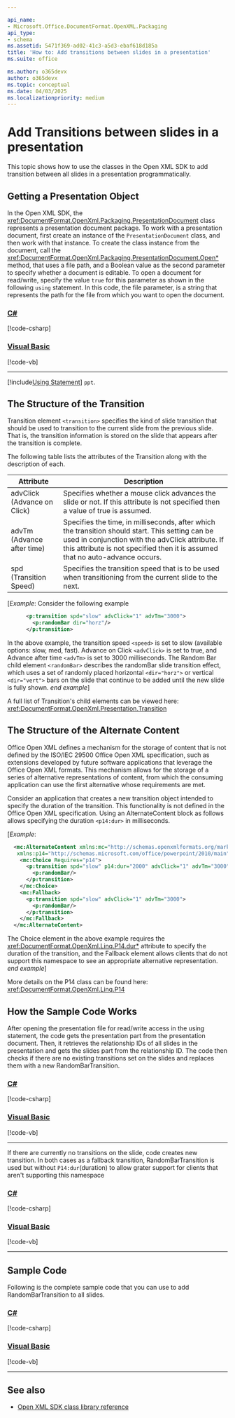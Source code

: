 ```yaml
---

api_name:
- Microsoft.Office.DocumentFormat.OpenXML.Packaging
api_type:
- schema
ms.assetid: 5471f369-ad02-41c3-a5d3-ebaf618d185a
title: 'How to: Add transitions between slides in a presentation'
ms.suite: office

ms.author: o365devx
author: o365devx
ms.topic: conceptual
ms.date: 04/03/2025
ms.localizationpriority: medium
---
```


# Add Transitions between slides in a presentation

This topic shows how to use the classes in the Open XML SDK to
add transition between all slides in a presentation programmatically.

## Getting a Presentation Object 

In the Open XML SDK, the <xref:DocumentFormat.OpenXml.Packaging.PresentationDocument> class represents a
presentation document package. To work with a presentation document,
first create an instance of the `PresentationDocument` class, and then work with
that instance. To create the class instance from the document, call the
<xref:DocumentFormat.OpenXml.Packaging.PresentationDocument.Open*> method, that uses a file path, and a
Boolean value as the second parameter to specify whether a document is
editable. To open a document for read/write, specify the value `true` for this parameter as shown in the following
`using` statement. In this code, the file parameter, is a string that represents the path for the file from which you want to open the document.

### [C#](#tab/cs-1)
[!code-csharp[](../../samples/presentation/add_transition/cs/Program.cs#snippet1)]

### [Visual Basic](#tab/vb-1)
[!code-vb[](../../samples/presentation/add_transition/vb/Program.vb#snippet1)]
***

[!include[Using Statement](../includes/presentation/using-statement.md)] `ppt`.

## The Structure of the Transition

Transition element `<transition>` specifies the kind of slide transition that should be used to transition to the current slide from the
previous slide. That is, the transition information is stored on the slide that appears after the transition is
complete.

The following table lists the attributes of the Transition along
with the description of each.

| Attribute | Description |
|---|---|
| advClick (Advance on Click) | Specifies whether a mouse click advances the slide or not. If this attribute is not specified then a value of true is assumed. |
| advTm (Advance after time) | Specifies the time, in milliseconds, after which the transition should start. This setting can be used in conjunction with the advClick attribute. If this attribute is not specified then it is assumed that no auto-advance occurs. |
| spd (Transition Speed) |Specifies the transition speed that is to be used when transitioning from the current slide to the next. |

[*Example*: Consider the following example

```xml
      <p:transition spd="slow" advClick="1" advTm="3000">
        <p:randomBar dir="horz"/>
      </p:transition>
```
In the above example, the transition speed `<speed>` is set to slow (available options: slow, med, fast). Advance on Click `<advClick>` is set to true, and Advance after time `<advTm>` is set to 3000 milliseconds. The Random Bar child element `<randomBar>` describes the randomBar slide transition effect, which uses a set of randomly placed horizontal `<dir="horz">` or vertical `<dir="vert">` bars on the slide that continue to be added until the new slide is fully shown. *end example*]

A full list of Transition's child elements can be viewed here: <xref:DocumentFormat.OpenXml.Presentation.Transition>

## The Structure of the Alternate Content

Office Open XML defines a mechanism for the storage of content that is not defined by the ISO/IEC 29500 Office Open XML specification, such as extensions developed by future software applications that leverage the Office Open XML formats. This mechanism allows for the storage of a series of alternative representations of content, from which the consuming application can use the first alternative whose requirements are met.

Consider an application that creates a new transition object intended to specify the duration of the transition. This functionality is not defined in the Office Open XML specification. Using an AlternateContent block as follows allows specifying the duration `<p14:dur>` in milliseconds.

[*Example*: 
```xml
  <mc:AlternateContent xmlns:mc="http://schemas.openxmlformats.org/markup-compatibility/2006"
   xmlns:p14="http://schemas.microsoft.com/office/powerpoint/2010/main">
    <mc:Choice Requires="p14">
      <p:transition spd="slow" p14:dur="2000" advClick="1" advTm="3000">
        <p:randomBar/>
      </p:transition>
    </mc:Choice>
    <mc:Fallback>
      <p:transition spd="slow" advClick="1" advTm="3000">
        <p:randomBar/>
      </p:transition>
    </mc:Fallback>
  </mc:AlternateContent>
```

The Choice element in the above example requires the <xref:DocumentFormat.OpenXml.Linq.P14.dur*> attribute to specify the duration of the transition, and the Fallback element allows clients that do not support this namespace to see an appropriate alternative representation. *end example*]

More details on the P14 class can be found here: <xref:DocumentFormat.OpenXml.Linq.P14>

## How the Sample Code Works ##
After opening the presentation file for read/write access in the using statement, the code gets the presentation part from the presentation document. Then, it retrieves the relationship IDs of all slides in the presentation and gets the slides part from the relationship ID. The code then checks if there are no existing transitions set on the slides and replaces them with a new RandomBarTransition.

### [C#](#tab/cs-2)
[!code-csharp[](../../samples/presentation/add_transition/cs/Program.cs#snippet2)]

### [Visual Basic](#tab/vb-2)
[!code-vb[](../../samples/presentation/add_transition/vb/Program.vb#snippet2)]
***

If there are currently no transitions on the slide, code creates new transition. In both cases as a fallback transition,
RandomBarTransition is used but without `P14:dur`(duration) to allow grater support for clients that aren't supporting this namespace

### [C#](#tab/cs-3)
[!code-csharp[](../../samples/presentation/add_transition/cs/Program.cs#snippet3)]

### [Visual Basic](#tab/vb-3)
[!code-vb[](../../samples/presentation/add_transition/vb/Program.vb#snippet3)]
***

## Sample Code

Following is the complete sample code that you can use to add RandomBarTransition to all slides.

### [C#](#tab/cs)
[!code-csharp[](../../samples/presentation/add_transition/cs/Program.cs#snippet0)]

### [Visual Basic](#tab/vb)
[!code-vb[](../../samples/presentation/add_transition/vb/Program.vb#snippet0)]
***

## See also

- [Open XML SDK class library reference](/office/open-xml/open-xml-sdk)




